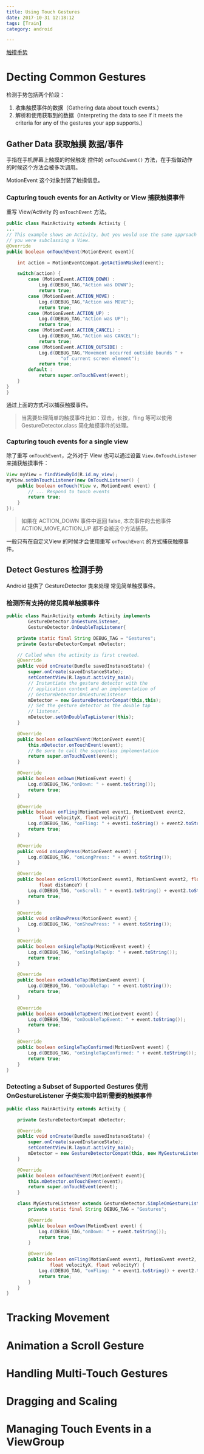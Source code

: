 ```yaml
---
title: Using Touch Gestures
date: 2017-10-31 12:18:12
tags: [Train]
category: android

---
```


[触摸手势](https://developer.android.com/training/gestures/index.html)


# Decting Common Gestures

检测手势包括两个阶段：

1. 收集触摸事件的数据（Gathering data about touch events.）
2. 解析和使用获取到的数据（Interpreting the data to see if it meets the criteria for any of the gestures your app supports.）

## Gather Data 获取触摸 数据/事件

手指在手机屏幕上触摸的时候触发 控件的 `onTouchEvent()` 方法，在手指做动作的时候这个方法会被多次调用。

MotionEvent 这个对象封装了触摸信息。


### Capturing touch events for an Activity or View 捕获触摸事件

重写 View/Activity 的 `onTouchEvent` 方法。

```java
public class MainActivity extends Activity {
...
// This example shows an Activity, but you would use the same approach if
// you were subclassing a View.
@Override
public boolean onTouchEvent(MotionEvent event){

    int action = MotionEventCompat.getActionMasked(event);

    switch(action) {
        case (MotionEvent.ACTION_DOWN) :
            Log.d(DEBUG_TAG,"Action was DOWN");
            return true;
        case (MotionEvent.ACTION_MOVE) :
            Log.d(DEBUG_TAG,"Action was MOVE");
            return true;
        case (MotionEvent.ACTION_UP) :
            Log.d(DEBUG_TAG,"Action was UP");
            return true;
        case (MotionEvent.ACTION_CANCEL) :
            Log.d(DEBUG_TAG,"Action was CANCEL");
            return true;
        case (MotionEvent.ACTION_OUTSIDE) :
            Log.d(DEBUG_TAG,"Movement occurred outside bounds " +
                    "of current screen element");
            return true;
        default :
            return super.onTouchEvent(event);
    }
}
}
```

通过上面的方式可以捕获触摸事件。

>当需要处理简单的触摸事件比如：双击，长按，fling 等可以使用 GestureDetector.class 简化触摸事件的处理。

### Capturing touch events for a single view 

除了重写 `onTouchEvent`，之外对于 View 也可以通过设置 `View.OnTouchListener` 来捕获触摸事件：

```java
View myView = findViewById(R.id.my_view);
myView.setOnTouchListener(new OnTouchListener() {
    public boolean onTouch(View v, MotionEvent event) {
        // ... Respond to touch events
        return true;
    }
});
```

>如果在 ACTION_DOWN 事件中返回 false, 本次事件的去他事件 ACTION_MOVE,ACTION_UP 都不会被这个方法捕获。


一般只有在自定义View 的时候才会使用重写 `onTouchEvent` 的方式捕获触摸事件。


## Detect Gestures 检测手势

Android 提供了 GestureDetector 类来处理 常见简单触摸事件。

### 检测所有支持的常见简单触摸事件

```java
public class MainActivity extends Activity implements
        GestureDetector.OnGestureListener,
        GestureDetector.OnDoubleTapListener{

    private static final String DEBUG_TAG = "Gestures";
    private GestureDetectorCompat mDetector;

    // Called when the activity is first created.
    @Override
    public void onCreate(Bundle savedInstanceState) {
        super.onCreate(savedInstanceState);
        setContentView(R.layout.activity_main);
        // Instantiate the gesture detector with the
        // application context and an implementation of
        // GestureDetector.OnGestureListener
        mDetector = new GestureDetectorCompat(this,this);
        // Set the gesture detector as the double tap
        // listener.
        mDetector.setOnDoubleTapListener(this);
    }

    @Override
    public boolean onTouchEvent(MotionEvent event){
        this.mDetector.onTouchEvent(event);
        // Be sure to call the superclass implementation
        return super.onTouchEvent(event);
    }

    @Override
    public boolean onDown(MotionEvent event) {
        Log.d(DEBUG_TAG,"onDown: " + event.toString());
        return true;
    }

    @Override
    public boolean onFling(MotionEvent event1, MotionEvent event2,
            float velocityX, float velocityY) {
        Log.d(DEBUG_TAG, "onFling: " + event1.toString() + event2.toString());
        return true;
    }

    @Override
    public void onLongPress(MotionEvent event) {
        Log.d(DEBUG_TAG, "onLongPress: " + event.toString());
    }

    @Override
    public boolean onScroll(MotionEvent event1, MotionEvent event2, float distanceX,
            float distanceY) {
        Log.d(DEBUG_TAG, "onScroll: " + event1.toString() + event2.toString());
        return true;
    }

    @Override
    public void onShowPress(MotionEvent event) {
        Log.d(DEBUG_TAG, "onShowPress: " + event.toString());
    }

    @Override
    public boolean onSingleTapUp(MotionEvent event) {
        Log.d(DEBUG_TAG, "onSingleTapUp: " + event.toString());
        return true;
    }

    @Override
    public boolean onDoubleTap(MotionEvent event) {
        Log.d(DEBUG_TAG, "onDoubleTap: " + event.toString());
        return true;
    }

    @Override
    public boolean onDoubleTapEvent(MotionEvent event) {
        Log.d(DEBUG_TAG, "onDoubleTapEvent: " + event.toString());
        return true;
    }

    @Override
    public boolean onSingleTapConfirmed(MotionEvent event) {
        Log.d(DEBUG_TAG, "onSingleTapConfirmed: " + event.toString());
        return true;
    }
}
```

### Detecting a Subset of Supported Gestures 使用 OnGestureListener 子类实现中监听需要的触摸事件

```java
public class MainActivity extends Activity {

    private GestureDetectorCompat mDetector;

    @Override
    public void onCreate(Bundle savedInstanceState) {
        super.onCreate(savedInstanceState);
        setContentView(R.layout.activity_main);
        mDetector = new GestureDetectorCompat(this, new MyGestureListener());
    }

    @Override
    public boolean onTouchEvent(MotionEvent event){
        this.mDetector.onTouchEvent(event);
        return super.onTouchEvent(event);
    }

    class MyGestureListener extends GestureDetector.SimpleOnGestureListener {
        private static final String DEBUG_TAG = "Gestures";

        @Override
        public boolean onDown(MotionEvent event) {
            Log.d(DEBUG_TAG,"onDown: " + event.toString());
            return true;
        }

        @Override
        public boolean onFling(MotionEvent event1, MotionEvent event2,
                float velocityX, float velocityY) {
            Log.d(DEBUG_TAG, "onFling: " + event1.toString() + event2.toString());
            return true;
        }
    }
}
```


# Tracking Movement




# Animation a Scroll Gesture


# Handling Multi-Touch Gestures



# Dragging and Scaling



# Managing Touch Events in a ViewGroup
